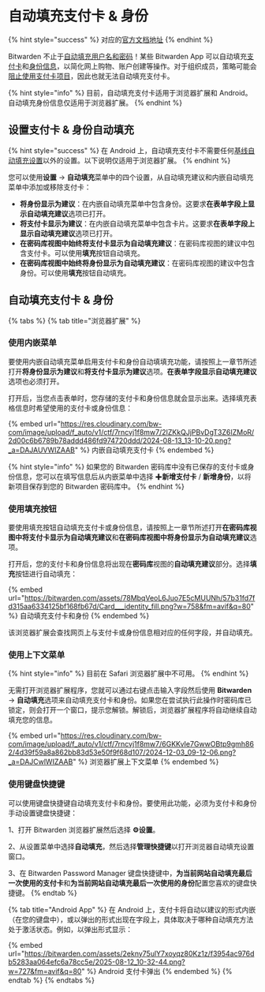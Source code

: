 # 自动填充支付卡 & 身份

{% hint style="success" %}
对应的[官方文档地址](https://bitwarden.com/help/article/auto-fill-card-id/)
{% endhint %}

Bitwarden 不止于[自动填充用户名和密码](../autofill-from/autofill-from-browser-extensions.md)！某些 Bitwarden App 可以自动填充[支付卡](../../../your-vault/vault-items.md#zhi-fu-ka)和[身份信息](../../../your-vault/vault-items.md#shen-fen)，以简化网上购物、账户创建等操作。对于组织成员，策略可能会[阻止使用支付卡项目](../../../admin-console/manage-shared-items/enterprise-policies.md#remove-card-item-type)，因此也就无法自动填充支付卡。

{% hint style="info" %}
目前，自动填充支付卡适用于浏览器扩展和 Android。自动填充身份信息仅适用于浏览器扩展。
{% endhint %}

## 设置支付卡 & 身份自动填充 <a href="#set-up-card-and-identity-autofill" id="set-up-card-and-identity-autofill"></a>

{% hint style="success" %}
在 Android 上，自动填充支付卡不需要任何[基线自动填充设置](../autofill-from/autofill-from-android.md)以外的设置。以下说明仅适用于浏览器扩展。
{% endhint %}

您可以使用**设置** → **自动填充**菜单中的四个设置，从自动填充建议和内嵌自动填充菜单中添加或移除支付卡：

* **将身份显示为建议**：在内嵌自动填充菜单中包含身份。这要求**在表单字段上显示自动填充建议**选项已打开。
* **将支付卡显示为建议**：在内嵌自动填充菜单中包含卡片。这要求**在表单字段上显示自动填充建议**选项已打开。
* **在密码库视图中始终将支付卡显示为自动填充建议**：在密码库视图的建议中包含支付卡。可以使用**填充**按钮自动填充。
* **在密码库视图中始终将身份显示为自动填充建议**：在密码库视图的建议中包含身份。可以使用**填充**按钮自动填充。

## 自动填充支付卡 & 身份 <a href="#autofilling-cards-and-identities" id="autofilling-cards-and-identities"></a>

{% tabs %}
{% tab title="浏览器扩展" %}
### 使用内嵌菜单 <a href="#using-the-inline-menu" id="using-the-inline-menu"></a>

要使用内嵌自动填充菜单启用支付卡和身份自动填填充功能，请按照上一章节所述打开**将身份显示为建议**和**将支付卡显示为建议**选项。**在表单字段显示自动填充建议**选项也必须打开。

打开后，当您点击表单时，您存储的支付卡和身份信息就会显示出来。选择填充表格信息时希望使用的支付卡或身份信息：

{% embed url="https://res.cloudinary.com/bw-com/image/upload/f_auto/v1/ctf/7rncvj1f8mw7/2IZKkQJjPBvDgT3Z6IZMoR/2d00c6b6789b78addd486fd974720ddd/2024-08-13_13-10-20.png?_a=DAJAUVWIZAAB" %}
内嵌自动填充支付卡
{% endembed %}

{% hint style="info" %}
如果您的 Bitwarden 密码库中没有已保存的支付卡或身份信息，您可以在填写信息后从内嵌菜单中选择 ✚**新增支付卡** / **新增身份**，以将新项目保存到您的 Bitwarden 密码库中。
{% endhint %}

### 使用填充按钮 <a href="#using-the-fill-button" id="using-the-fill-button"></a>

要使用填充按钮自动填充支付卡或身份信息，请按照上一章节所述打开**在密码库视图中将支付卡显示为自动填充建议**和**在密码库视图中将身份显示为自动填充建议**选项。

打开后，您的支付卡和身份信息将出现在**密码库**视图的**自动填充建议**部分。选择**填充**按钮进行自动填充：

{% embed url="https://bitwarden.com/assets/78MbqVeoL6Juo7E5cMUUNh/57b31fd7fd315aa6334125bf168fb67d/Card___identity_fill.png?w=758&fm=avif&q=80" %}
自动填充支付卡和身份
{% endembed %}

该浏览器扩展会查找网页上与支付卡或身份信息相对应的任何字段，并自动填充。

### 使用上下文菜单 <a href="#using-the-context-menu" id="using-the-context-menu"></a>

{% hint style="info" %}
目前在 Safari 浏览器扩展中不可用。
{% endhint %}

无需打开浏览器扩展程序，您就可以通过右键点击输入字段然后使用 **Bitwarden** → **自动填充**选项来自动填充支付卡和身份。如果您在尝试执行此操作时密码库已锁定，则会打开一个窗口，提示您解锁。解锁后，浏览器扩展程序将自动继续自动填充您的信息。

{% embed url="https://res.cloudinary.com/bw-com/image/upload/f_auto/v1/ctf/7rncvj1f8mw7/6GKKvIe7GwwOBtp9gmh862/4d39f59a8a862bb83d53e50f9f68d107/2024-12-03_09-12-06.png?_a=DAJCwlWIZAAB" %}
浏览器扩展上下文菜单
{% endembed %}

### 使用键盘快捷键 <a href="#using-keyboard-shortcuts" id="using-keyboard-shortcuts"></a>

可以使用键盘快捷键自动填充支付卡和身份。要使用此功能，必须为支付卡和身份手动设置键盘快捷键：

1、打开 Bitwarden 浏览器扩展然后选择 **⚙️设置**。

2、从设置菜单中选择**自动填充**，然后选择**管理快捷键**以打开浏览器自动填充设置窗口。

3、在 Bitwarden Password Manager 键盘快捷键中，**为当前网站自动填充最后一次使用的支付卡**和**为当前网站自动填充最后一次使用的身份**配置您喜欢的键盘快捷键。
{% endtab %}

{% tab title="Android App" %}
在 Android 上，支付卡将自动以建议的形式内嵌（在您的键盘中），或以弹出的形式出现在字段上，具体取决于哪种自动填充方法处于激活状态。例如，以弹出形式显示：

{% embed url="https://bitwarden.com/assets/2ekny75ulY7xoyqz80Kz1z/f3954ac976db5283aa064efc6a78cc5e/2025-08-12_10-32-44.png?w=727&fm=avif&q=80" %}
Android 支付卡弹出
{% endembed %}
{% endtab %}
{% endtabs %}
